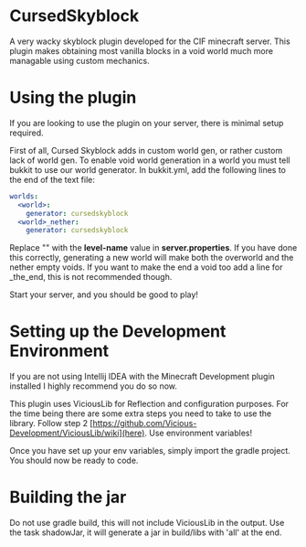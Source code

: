 # CursedSkyblock
 A very wacky skyblock plugin developed for the CIF minecraft server.
 This plugin makes obtaining most vanilla blocks in a void world much more managable using custom mechanics.

# Using the plugin
If you are looking to use the plugin on your server, there is minimal setup required.

First of all, Cursed Skyblock adds in custom world gen, or rather custom lack of world gen. To enable void world generation in a world you must tell bukkit to use our world generator.
In bukkit.yml, add the following lines to the end of the text file:

```yaml
worlds:
  <world>:
    generator: cursedskyblock
  <world>_nether:
    generator: cursedskyblock
```

Replace "<world>" with the **level-name** value in **server.properties**. If you have done this correctly, generating a new world will make both the overworld and the nether empty voids. If you want to make the end a void too add a line for <world>_the_end, this is not recommended though.

Start your server, and you should be good to play!

# Setting up the Development Environment
If you are not using Intellij IDEA with the Minecraft Development plugin installed I highly recommend you do so now.

This plugin uses ViciousLib for Reflection and configuration purposes. For the time being there are some extra steps you need to take to use the library. Follow step 2 [https://github.com/Vicious-Development/ViciousLib/wiki](here). Use environment variables! 

Once you have set up your env variables, simply import the gradle project. You should now be ready to code.

# Building the jar
Do not use gradle build, this will not include ViciousLib in the output. Use the task shadowJar, it will generate a jar in build/libs with 'all' at the end.

